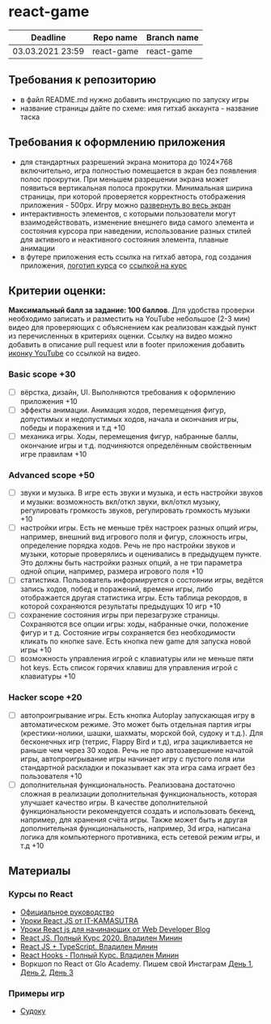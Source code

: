 # react-game

| Deadline         | Repo name  | Branch name |
| ---------------- | ---------- | ----------- |
| 03.03.2021 23:59 | react-game | react-game  |


## Требования к репозиторию

- в файл README.md нужно добавить инструкцию по запуску игры 
- название страницы дайте по схеме: имя гитхаб аккаунта - название таска

## Требования к оформлению приложения

- для стандартных разрешений экрана монитора до 1024×768 включительно, игра полностью помещается в экран без появления полос прокрутки. При меньшем разрешении экрана может появиться вертикальная полоса прокрутки. Минимальная ширина страницы, при которой проверяется корректность отображения приложения - 500рх. Игру можно [развернуть во весь экран](https://html5.by/blog/fullscreen-javascript-api/)
- интерактивность элементов, с которыми пользователи могут взаимодействовать, изменение внешнего вида самого элемента и состояния курсора при наведении, использование разных стилей для активного и неактивного состояния элемента, плавные анимации
- в футере приложения есть ссылка на гитхаб автора, год создания приложения, [логотип курса](https://rs.school/images/rs_school_js.svg) со [ссылкой на курс](https://rs.school/js/)

## Критерии оценки:

**Максимальный балл за задание: 100 баллов**.
Для удобства проверки необходимо записать и разместить на YouTube небольшое (2-3 мин) видео для проверяющих с объяснением как реализован каждый пункт из перечисленных в критериях оценки. Ссылку на видео можно добавить в описание pull request или в footer приложения добавить [иконку YouTube](https://upload.wikimedia.org/wikipedia/commons/0/09/YouTube_full-color_icon_%282017%29.svg) со ссылкой на видео.

### Basic scope +30

- [ ] вёрстка, дизайн, UI. Выполняются требования к оформлению приложения +10
- [ ] эффекты анимации. Анимация ходов, перемещения фигур, допустимых и недопустимых ходов, начала и окончания игры, победы и поражения и т.д +10
- [ ] механика игры. Ходы, перемещения фигур, набранные баллы, окончание игры и т.д. подчиняются определённым свойственным игре правилам +10

### Advanced scope +50

- [ ] звуки и музыка. В игре есть звуки и музыка, и есть настройки звуков и музыки: возможность вкл/откл звуки, вкл/откл музыку, регулировать громкость звуков, регулировать громкость музыки +10
- [ ] настройки игры. Есть не меньше трёх настроек разных опций игры, например, внешний вид игрового поля и фигур, сложность игры, определение порядка ходов. Речь не про настройки звуков и музыки, которые проверялись и оценивались в предыдущем пункте. Это должны быть настройки разных опций, а не три параметра одной опции, например, размера игрового поля +10
- [ ] статистика. Пользователь информируется о состоянии игры, ведётся запись ходов, побед и поражений, времени игры, либо отображается другая статистика игры. Есть таблица рекордов, в которой сохраняются результаты предыдущих 10 игр +10
- [ ] сохранение состояния игры при перезагрузке страницы. Сохраняются все опции игры: ходы, набранные очки, положение фигур и т д. Состояние игры сохраняется без необходимости кликать по кнопке save. Есть кнопка new game для запуска новой игры +10 
- [ ] возможность управления игрой с клавиатуры или не меньше пяти hot keys. Есть список горячих клавиш для управления игрой с клавиатуры +10

### Hacker scope +20

- [ ] автопроигрывание игры. Есть кнопка Autoplay запускающая игру в автоматическом режиме. Это может быть отдельная партия игры (крестики-нолики, шашки, шахматы, морской бой, судоку и т.д.). Для бесконечных игр (тетрис, Flappy Bird и т.д), игра зацикливается не раньше чем через 30 ходов. Речь не про автозавершение начатой игры, автопроигрывание игры начинает игру с пустого поля или стандартной раскладки и показывает как эта игра сама играет без пользователя +10
- [ ] дополнительная функциональность. Реализована достаточно сложная в реализации дополнительная функциональность, которая улучшает качество игры. В качестве дополнительной функциональности рекомендуется создать и использовать бекенд, например, для хранения счёта игры. Также может быть и другая дополнительная функциональность, например, 3d игра, написана логика для компьютерного противника, есть сетевой режим игры, и т.д +10

## Материалы

### Курсы по React
- [Официальное руководство](https://ru.reactjs.org/)
- [Уроки React JS от IT-KAMASUTRA](https://www.youtube.com/playlist?list=PLcvhF2Wqh7DNVy1OCUpG3i5lyxyBWhGZ8)
- [Уроки React js для начинающих от Web Developer Blog](https://www.youtube.com/playlist?list=PLVfMKQXDAhGV90yI1FzsciwEi-11ILfAG)
- [React JS. Полный Курс 2020. Владилен Минин](https://youtu.be/xJZa2_aldDs)
- [React JS + TypeScript. Владилен Минин](https://youtu.be/OvLWWvjoi8s)
- [React Hooks - Полный Курс. Владилен Минин](https://youtu.be/9KJxaFHotqI)
- Воркшоп по React от Glo Academy. Пишем свой Инстаграм [День 1](https://youtu.be/IJvTV-8FaPI), [День 2](https://youtu.be/zxtDR-SFDfI), [День 3](https://youtu.be/-eSOiFGL2f0)



### Примеры игр
  - [Судоку](https://reactjsexample.com/sudoku-game-written-using-react-js/)
